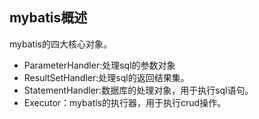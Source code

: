 ## mybatis概述

mybatis的四大核心对象。
- ParameterHandler:处理sql的参数对象
- ResultSetHandler:处理sql的返回结果集。
- StatementHandler:数据库的处理对象，用于执行sql语句。
- Executor：mybatis的执行器，用于执行crud操作。

